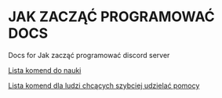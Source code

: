 # JAK ZACZĄĆ PROGRAMOWAĆ DOCS

Docs for Jak zacząć programować discord server

[Lista komend do nauki](https://github.com/NowYouKnowProgramming/jzp-docs/blob/main/bot-commands.md)

[Lista komend dla ludzi chcących szybciej udzielać pomocy](https://github.com/NowYouKnowProgramming/jzp-docs/blob/main/quick-help.md)
